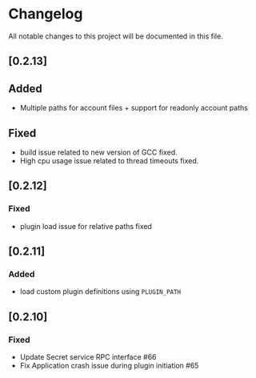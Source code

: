 # Changelog

All notable changes to this project will be documented in this file.

## [0.2.13]

## Added
- Multiple paths for account files + support for readonly account paths

## Fixed
- build issue related to new version of GCC fixed.
- High cpu usage issue related to thread timeouts fixed.

## [0.2.12]

### Fixed
- plugin load issue for relative paths fixed

## [0.2.11]

### Added
- load custom plugin definitions using `PLUGIN_PATH`

## [0.2.10]

### Fixed
- Update Secret service RPC interface #66
- Fix Application crash issue during plugin initiation #65
